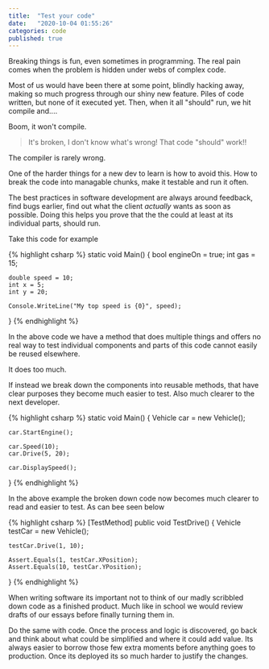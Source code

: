 ```yaml
---
title:  "Test your code"
date:   "2020-10-04 01:55:26"
categories: code
published: true
---
```


Breaking things is fun, even sometimes in programming. The real pain comes when the problem is hidden under webs of complex code.

Most of us would have been there at some point, blindly hacking away, making so much progress through our shiny new feature. 
Piles of code written, but none of it executed yet. Then, when it all "should" run, we hit compile and....

Boom, it won't compile.

>It's broken, I don't know what's wrong! That code "should" work!!

The compiler is rarely wrong.

One of the harder things for a new dev to learn is how to avoid this. How to break the code into managable chunks, 
make it testable and run it often. 

The best practices in software development are always around feedback, find bugs earlier, 
find out what the client *actually* wants as soon as possible. Doing this helps you prove that the the could at least at its
individual parts, should run.

Take this code for example

{% highlight csharp %}
static void Main() 
{
    bool engineOn = true;
    int gas = 15;
    
    double speed = 10;
    int x = 5;
    int y = 20;

    Console.WriteLine("My top speed is {0}", speed);
}
{% endhighlight %}

In the above code we have a method that does multiple things and offers no real way to 
test individual components and parts of this code cannot easily be reused elsewhere.

It does too much.

If instead we break down the components into reusable methods, that have clear purposes they become much easier to test.
Also much clearer to the next developer.

{% highlight csharp %}
static void Main()
{
    Vehicle car = new Vehicle();

    car.StartEngine();

    car.Speed(10);
    car.Drive(5, 20);

    car.DisplaySpeed();
}
{% endhighlight %}

In the above example the broken down code now becomes much clearer to read and easier to test. As can bee seen below

{% highlight csharp %}
[TestMethod]
public void TestDrive()
{
    Vehicle testCar = new Vehicle();

    testCar.Drive(1, 10);

    Assert.Equals(1, testCar.XPosition);
    Assert.Equals(10, testCar.YPosition);
}
{% endhighlight %}

When writing software its important not to think of our madly scribbled down code as a finished product. 
Much like in school we would review drafts of our essays before finally turning them in.

Do the same with code. Once the process and logic is discovered, go back and think about what could be simplified and 
where it could add value. Its always easier to borrow those few extra moments before anything goes to production. 
Once its deployed its so much harder to justify the changes.